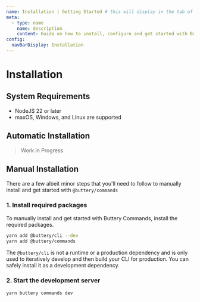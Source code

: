 ```yaml
---
name: Installation | Getting Started # this will display in the tab of the browser
meta:
  - type: name
    name: description
    content: Guide on how to install, configure and get started with Buttery Commands
config:
  navBarDisplay: Installation
---
```


# Installation

## System Requirements

- NodeJS 22 or later
- maxOS, Windows, and Linux are supported

## Automatic Installation

> Work in Progress

## Manual Installation

There are a few albeit minor steps that you'll need to follow to manually install and get started with `@buttery/commands`

### 1. Install required packages

To manually install and get started with Buttery Commands, install the required packages.

```bash
yarn add @buttery/cli --dev
yarn add @buttery/commands
```

The `@buttery/cli` is not a runtime or a production dependency and is only used to iteratively develop and then build your CLI for production. You can safely install it as a development dependency.

### 2. Start the development server

```bash
yarn buttery commands dev
```
